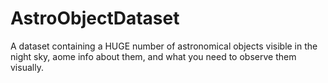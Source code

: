 # AstroObjectDataset
A dataset containing a HUGE number of astronomical objects visible in the night sky, aome info about them, and what you need to observe them visually.
